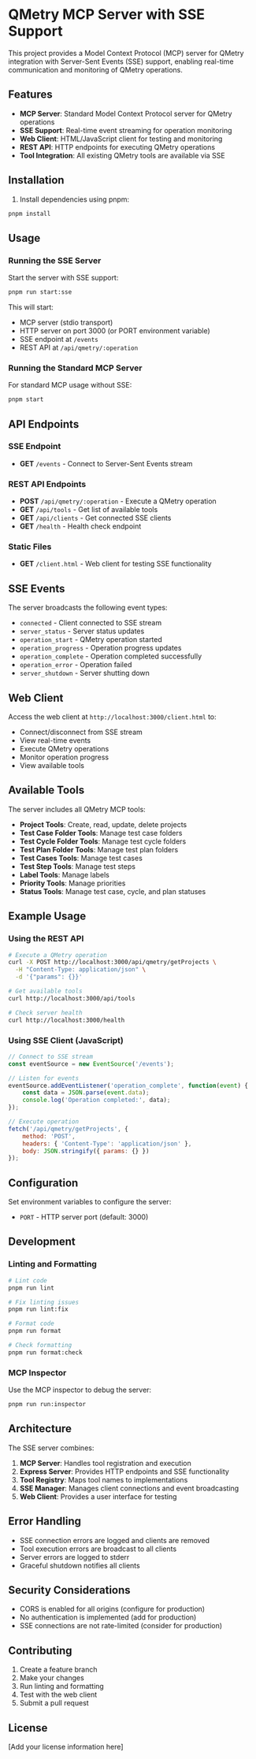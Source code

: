 # QMetry MCP Server with SSE Support

This project provides a Model Context Protocol (MCP) server for QMetry integration with Server-Sent Events (SSE) support, enabling real-time communication and monitoring of QMetry operations.

## Features

- **MCP Server**: Standard Model Context Protocol server for QMetry operations
- **SSE Support**: Real-time event streaming for operation monitoring
- **Web Client**: HTML/JavaScript client for testing and monitoring
- **REST API**: HTTP endpoints for executing QMetry operations
- **Tool Integration**: All existing QMetry tools are available via SSE

## Installation

1. Install dependencies using pnpm:
```bash
pnpm install
```

## Usage

### Running the SSE Server

Start the server with SSE support:
```bash
pnpm run start:sse
```

This will start:
- MCP server (stdio transport)
- HTTP server on port 3000 (or PORT environment variable)
- SSE endpoint at `/events`
- REST API at `/api/qmetry/:operation`

### Running the Standard MCP Server

For standard MCP usage without SSE:
```bash
pnpm start
```

## API Endpoints

### SSE Endpoint
- **GET** `/events` - Connect to Server-Sent Events stream

### REST API Endpoints
- **POST** `/api/qmetry/:operation` - Execute a QMetry operation
- **GET** `/api/tools` - Get list of available tools
- **GET** `/api/clients` - Get connected SSE clients
- **GET** `/health` - Health check endpoint

### Static Files
- **GET** `/client.html` - Web client for testing SSE functionality

## SSE Events

The server broadcasts the following event types:

- `connected` - Client connected to SSE stream
- `server_status` - Server status updates
- `operation_start` - QMetry operation started
- `operation_progress` - Operation progress updates
- `operation_complete` - Operation completed successfully
- `operation_error` - Operation failed
- `server_shutdown` - Server shutting down

## Web Client

Access the web client at `http://localhost:3000/client.html` to:

- Connect/disconnect from SSE stream
- View real-time events
- Execute QMetry operations
- Monitor operation progress
- View available tools

## Available Tools

The server includes all QMetry MCP tools:

- **Project Tools**: Create, read, update, delete projects
- **Test Case Folder Tools**: Manage test case folders
- **Test Cycle Folder Tools**: Manage test cycle folders
- **Test Plan Folder Tools**: Manage test plan folders
- **Test Cases Tools**: Manage test cases
- **Test Step Tools**: Manage test steps
- **Label Tools**: Manage labels
- **Priority Tools**: Manage priorities
- **Status Tools**: Manage test case, cycle, and plan statuses

## Example Usage

### Using the REST API

```bash
# Execute a QMetry operation
curl -X POST http://localhost:3000/api/qmetry/getProjects \
  -H "Content-Type: application/json" \
  -d '{"params": {}}'

# Get available tools
curl http://localhost:3000/api/tools

# Check server health
curl http://localhost:3000/health
```

### Using SSE Client (JavaScript)

```javascript
// Connect to SSE stream
const eventSource = new EventSource('/events');

// Listen for events
eventSource.addEventListener('operation_complete', function(event) {
    const data = JSON.parse(event.data);
    console.log('Operation completed:', data);
});

// Execute operation
fetch('/api/qmetry/getProjects', {
    method: 'POST',
    headers: { 'Content-Type': 'application/json' },
    body: JSON.stringify({ params: {} })
});
```

## Configuration

Set environment variables to configure the server:

- `PORT` - HTTP server port (default: 3000)

## Development

### Linting and Formatting

```bash
# Lint code
pnpm run lint

# Fix linting issues
pnpm run lint:fix

# Format code
pnpm run format

# Check formatting
pnpm run format:check
```

### MCP Inspector

Use the MCP inspector to debug the server:

```bash
pnpm run run:inspector
```

## Architecture

The SSE server combines:

1. **MCP Server**: Handles tool registration and execution
2. **Express Server**: Provides HTTP endpoints and SSE functionality
3. **Tool Registry**: Maps tool names to implementations
4. **SSE Manager**: Manages client connections and event broadcasting
5. **Web Client**: Provides a user interface for testing

## Error Handling

- SSE connection errors are logged and clients are removed
- Tool execution errors are broadcast to all clients
- Server errors are logged to stderr
- Graceful shutdown notifies all clients

## Security Considerations

- CORS is enabled for all origins (configure for production)
- No authentication is implemented (add for production)
- SSE connections are not rate-limited (consider for production)

## Contributing

1. Create a feature branch
2. Make your changes
3. Run linting and formatting
4. Test with the web client
5. Submit a pull request

## License

[Add your license information here]

